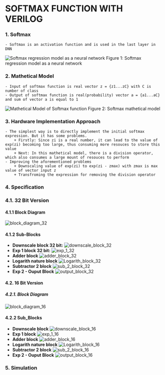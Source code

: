# SOFTMAX FUNCTION WITH VERILOG
### 1. Softmax
    - Softmax is an activation function and is used in the last layer in DNN
![Softmax regression model as a neural network ](illustrating%20images/soft_max_neural.png)
Figure 1: Softmax regression model as a neural network
### 2. Mathetical Model
    - Input of softmax function is real vector z = {z1...zC} with C is number of class
    - Output of softmax function is real(probability) vector a = {a1...aC} and sum of vector a is equal to 1
![Mathetical Model of Softmax function](illustrating%20images/softmax_mathetical_model.png)
Figure 2: Softmax mathetical model
### 3. Hardware Implementation Approach
    - The simplest way is to directly implement the initial softmax expression. But it has some problems.
        + Firstly: Since zi is a real number, it can lead to the value of exp(zi) becoming too large, thus consuming more resouces to store this value
        + Next: In this mathetical model, there is a division operator, which also consumes a large mount of resouces to perform
    - Improving the aforementioned problems
        + Downscaling value of exp(zi) to exp(zi - zmax) with zmax is max value of vector input z
        + Transfroming the expression for removing the division operator
### 4. Specification
### 4.1. 32 Bit Version
#### 4.1.1 Block Diagram
![block_diagram_32](/illustrating%20images/32_bit/block_diagram_32.png)
#### 4.1.2 Sub-Blocks
- **Downscale block 32 bit:** 
![downscale_block_32](illustrating%20images/32_bit/downscale_block_32.png)
- **Exp 1 block 32 bit:**
![exp_1_32](illustrating%20images/32_bit/exp_1_32.png)
- **Adder block**
![adder_block_32](illustrating%20images/32_bit/adder_block_32.png)
- **Logarith nature block**
![Logarith_block_32](illustrating%20images/32_bit/Logarith_block_32.png)
- **Subtractor 2 block**
![sub_2_block_32](illustrating%20images/32_bit/sub_2_block_32.png)
- **Exp 2 - Ouput Block**
![output_block_32](illustrating%20images/32_bit/output_block_32.png)

#### 4.2. 16 Bit Version
##### 4.2.1. Block Diagram
![block_diagram_16](illustrating%20images/16_bit/block_diagram_16.png)
#### 4.2.2 Sub_Blocks
- **Downscale block**
![downscale_block_16](illustrating%20images/16_bit/downscale_block_16.png)
- **Exp 1 block**
![exp_1_16](illustrating%20images/16_bit/exp_1_16.png)
- **Adder block**
![adder_block_16](illustrating%20images/16_bit/adder_block_16.png)
- **Logarith nature block**
![Logarith_block_16](illustrating%20images/16_bit/Logarith_block_16.png)
- **Subtractor 2 block**
![sub_2_block_16](illustrating%20images/16_bit/sub_2_block_16.png)
- **Exp 2 - Ouput Block**
![output_block_16](illustrating%20images/16_bit/output_block_16.png)
### 5. Simulation